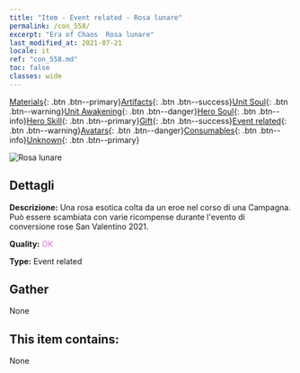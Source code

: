 ```yaml
---
title: "Item - Event related - Rosa lunare"
permalink: /con_558/
excerpt: "Era of Chaos  Rosa lunare"
last_modified_at: 2021-07-21
locale: it
ref: "con_558.md"
toc: false
classes: wide
---
```

 [Materials](/ItemsIT/){: .btn .btn--primary}[Artifacts](/ItemsIT/Artifacts/){: .btn .btn--success}[Unit Soul](/ItemsIT/UnitSoul/){: .btn .btn--warning}[Unit Awakening](/ItemsIT/UnitAwakening/){: .btn .btn--danger}[Hero Soul](/ItemsIT/HeroSoul/){: .btn .btn--info}[Hero Skill](/ItemsIT/HeroSkill/){: .btn .btn--primary}[Gift](/ItemsIT/Gift/){: .btn .btn--success}[Event related](/ItemsIT/Events/){: .btn .btn--warning}[Avatars](/ItemsIT/Avatars/){: .btn .btn--danger}[Consumables](/ItemsIT/Consumables/){: .btn .btn--info}[Unknown](/ItemsIT/Unknown/){: .btn .btn--primary}

 ![Rosa lunare](/images/t/i_3059.png)

## Dettagli
 **Descrizione:** Una rosa esotica colta da un eroe nel corso di una Campagna. Può essere scambiata con varie ricompense durante l'evento di conversione rose San Valentino 2021.

 **Quality:** <span style="color: #DA70D6">OK</span>

 **Type:** Event related

## Gather

  None

## This item contains:

  None

